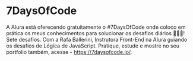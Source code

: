 # 7DaysOfCode
A Alura está oferecendo gratuitamente o #7DaysOfCode onde coloco em prática os meus conhecimentos para solucionar os desafios diários 👩🏽‍💻!  Sete desafios. Com a Rafa Ballerini, Instrutora Front-End na Alura  guiando  os desafios de Lógica de JavaScript. Pratique, estude e mostre no seu portfolio também, acesse - https://7daysofcode.io/. 
